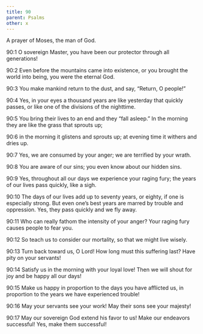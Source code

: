 ```yaml
---
title: 90
parent: Psalms
other: x
---
```



A prayer of Moses, the man of God.


<a name="90:1">90:1</a> O sovereign Master, you have been our protector through all generations!

<a name="90:2">90:2</a> Even before the mountains came into existence,
or you brought the world into being,
you were the eternal God.

<a name="90:3">90:3</a> You make mankind return to the dust,
and say, “Return, O people!”

<a name="90:4">90:4</a> Yes, in your eyes a thousand years
are like yesterday that quickly passes,
or like one of the divisions of the nighttime.

<a name="90:5">90:5</a> You bring their lives to an end and they “fall asleep.”
In the morning they are like the grass that sprouts up;

<a name="90:6">90:6</a> in the morning it glistens and sprouts up;
at evening time it withers and dries up.

<a name="90:7">90:7</a> Yes, we are consumed by your anger;
we are terrified by your wrath.

<a name="90:8">90:8</a> You are aware of our sins;
you even know about our hidden sins.

<a name="90:9">90:9</a> Yes, throughout all our days we experience your raging fury;
the years of our lives pass quickly, like a sigh.

<a name="90:10">90:10</a> The days of our lives add up to seventy years,
or eighty, if one is especially strong.
But even one’s best years are marred by trouble and oppression.
Yes, they pass quickly and we fly away.

<a name="90:11">90:11</a> Who can really fathom the intensity of your anger?
Your raging fury causes people to fear you.

<a name="90:12">90:12</a> So teach us to consider our mortality,
so that we might live wisely.

<a name="90:13">90:13</a> Turn back toward us, O Lord!
How long must this suffering last?
Have pity on your servants!

<a name="90:14">90:14</a> Satisfy us in the morning with your loyal love!
Then we will shout for joy and be happy all our days!

<a name="90:15">90:15</a> Make us happy in proportion to the days you have afflicted us,
in proportion to the years we have experienced trouble!

<a name="90:16">90:16</a> May your servants see your work!
May their sons see your majesty!

<a name="90:17">90:17</a> May our sovereign God extend his favor to us!
Make our endeavors successful!
Yes, make them successful!